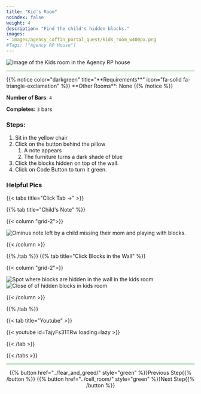 ```yaml
---
title: "Kid's Room"
noindex: false
weight: 4
description: "Find the child's hidden blocks."
images:
- images/agency_coffin_portal_quest/kids_room_w400px.png
#Tags: ["Agency RP House"]
---
```


![Image of the Kids room in the Agency RP house](/images/agency_coffin_portal_quest/kids_room_w400px.png)

<hr style="background-color: #28b44c" size=8>
{{% notice color="darkgreen" title="**Requirements**" icon="fa-solid fa-triangle-exclamation"  %}}
**Other Rooms**: None
{{% /notice %}}

**Number of Bars**: `4`

**Completes:** `3` bars
### Steps:
1. Sit in the yellow chair
1. Click on the button behind the pillow
    1. A note appears
    1. The furniture turns a dark shade of blue
1. Click the blocks hidden on top of the wall.
1. Click on Code Button to turn it green.

### Helpful Pics
{{< tabs title="Click Tab ->" >}}

{{% tab title="Child's Note" %}}

{{< column "grid-2">}}

![Ominus note left by a child missing their mom and playing with blocks.](/images/agency_coffin_portal_quest/kids_room_note_from_child.png)

{{< /column >}}

{{% /tab %}}
{{% tab title="Click Blocks in the Wall" %}}

{{< column "grid-2">}}

![Spot where blocks are hidden in the wall in the kids room](/images/agency_coffin_portal_quest/kids_room_click_blocks_in_wall.png)
![Close of of hidden blocks in kids room](/images/agency_coffin_portal_quest/kids_room_hidden_blocks_in_wall.png)

{{< /column >}}

{{% /tab %}}

{{< tab title="Youtube" >}}

{{< youtube id=TajyFs31TRw loading=lazy >}}

{{< /tab >}}

{{< /tabs >}}

<hr style="background-color: #28b44c" size=8>

<div align="center">{{% button href="../fear_and_greed/" style="green" %}}Previous Step{{% /button %}} {{% button href="../cell_room/" style="green" %}}Next Step{{% /button %}}</div>